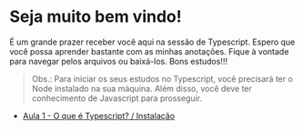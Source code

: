 # Seja muito bem vindo!
É um grande prazer receber você aqui na sessão de Typescript. Espero que você possa aprender bastante com as minhas anotações. Fique à vontade para navegar pelos arquivos ou baixá-los. Bons estudos!!!

> Obs.: Para iniciar os seus estudos no Typescript, você precisará ter o Node instalado na sua máquina. Além disso, você deve ter conhecimento de Javascript para prosseguir.

- [Aula 1 - O que é Typescript? / Instalação](https://github.com/wallinsonrocha/Estudos/blob/master/Typescript/Aula%201%20-%20O%20que%20%C3%A9%20Typescript%20e%20instala%C3%A7%C3%A3o.md)
